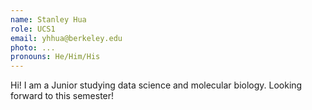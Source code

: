 ```yaml
---
name: Stanley Hua
role: UCS1
email: yhhua@berkeley.edu
photo: ...
pronouns: He/Him/His
---
```

Hi! I am a Junior studying data science and molecular biology. Looking forward to this semester!